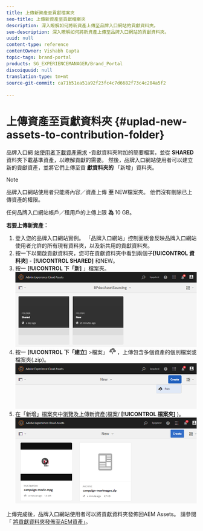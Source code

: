 ```yaml
---
title: 上傳新資產至貢獻檔案夾
seo-title: 上傳新資產至貢獻檔案夾
description: 深入瞭解如何將新資產上傳至品牌入口網站的貢獻資料夾。
seo-description: 深入瞭解如何將新資產上傳至品牌入口網站的貢獻資料夾。
uuid: null
content-type: reference
contentOwner: Vishabh Gupta
topic-tags: brand-portal
products: SG_EXPERIENCEMANAGER/Brand_Portal
discoiquuid: null
translation-type: tm+mt
source-git-commit: ca71b51ea51a92f23fc4c7d6682f73c4c204a5f2

---
```



# 上傳資產至貢獻資料夾 {#uplad-new-assets-to-contribution-folder}

品牌入口網 [站使用者下載資產需求](brand-portal-download-asset-requirements.md) -貢獻資料夾附加的簡要檔案，並從 **SHARED** 資料夾下載基準資產，以瞭解貢獻的需要。
然後，品牌入口網站使用者可以建立新的貢獻資產，並將它們上傳至貢 **獻資料夾的** 「新增」資料夾。

>[!NOTE]
>
>品牌入口網站使用者只能將內容／資產上傳 **至** NEW檔案夾。 他們沒有刪除已上傳資產的權限。
>
>任何品牌入口網站帳戶／租用戶的上傳上限 **為** 10 GB。


**若要上傳新資產：**

1. 登入您的品牌入口網站實例。
「品牌入口網站」控制面板會反映品牌入口網站使用者允許的所有現有資料夾，以及新共用的貢獻資料夾。
1. 按一下以開啟貢獻資料夾，您可在貢獻資料夾中看到兩個子&#x200B;**[!UICONTROL 資料夾]** - **[!UICONTROL SHARED]** 和NEW。
1. 按一 **[!UICONTROL 下「新]** 」檔案夾。
   ![](assets/upload-new-assets1.png)
1. 按一 **[!UICONTROL 下「建立]** >檔案」 ![](assets/upload.png) ，上傳包含多個資產的個別檔案或檔案夾(.zip)。
   ![](assets/upload-new-assets2.png)
1. 在「新增」檔案夾中瀏覽及上傳新資產(檔案/ **[!UICONTROL 檔案夾]** )。
   ![](assets/upload-new-assets3.png)

上傳完成後，品牌入口網站使用者可以將貢獻資料夾發佈回AEM Assets。 請參閱「 [將貢獻資料夾發佈至AEM資產」](brand-portal-publish-contribution-folder-to-aem-assets.md)。